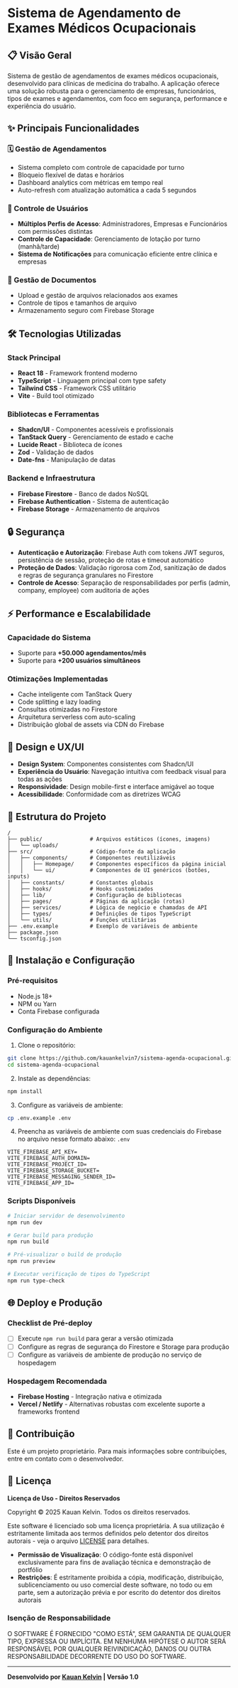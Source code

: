 # Sistema de Agendamento de Exames Médicos Ocupacionais

## 📋 Visão Geral

Sistema de gestão de agendamentos de exames médicos ocupacionais, desenvolvido para clínicas de medicina do trabalho. A aplicação oferece uma solução robusta para o gerenciamento de empresas, funcionários, tipos de exames e agendamentos, com foco em segurança, performance e experiência do usuário.

## ✨ Principais Funcionalidades

### 🗓️ Gestão de Agendamentos
- Sistema completo com controle de capacidade por turno
- Bloqueio flexível de datas e horários
- Dashboard analytics com métricas em tempo real
- Auto-refresh com atualização automática a cada 5 segundos

### 👥 Controle de Usuários
- **Múltiplos Perfis de Acesso**: Administradores, Empresas e Funcionários com permissões distintas
- **Controle de Capacidade**: Gerenciamento de lotação por turno (manhã/tarde)
- **Sistema de Notificações** para comunicação eficiente entre clínica e empresas

### 📄 Gestão de Documentos
- Upload e gestão de arquivos relacionados aos exames
- Controle de tipos e tamanhos de arquivo
- Armazenamento seguro com Firebase Storage

## 🛠️ Tecnologias Utilizadas

### Stack Principal
- **React 18** - Framework frontend moderno
- **TypeScript** - Linguagem principal com type safety
- **Tailwind CSS** - Framework CSS utilitário
- **Vite** - Build tool otimizado

### Bibliotecas e Ferramentas
- **Shadcn/UI** - Componentes acessíveis e profissionais
- **TanStack Query** - Gerenciamento de estado e cache
- **Lucide React** - Biblioteca de ícones
- **Zod** - Validação de dados
- **Date-fns** - Manipulação de datas

### Backend e Infraestrutura
- **Firebase Firestore** - Banco de dados NoSQL
- **Firebase Authentication** - Sistema de autenticação
- **Firebase Storage** - Armazenamento de arquivos

## 🔒 Segurança

- **Autenticação e Autorização**: Firebase Auth com tokens JWT seguros, persistência de sessão, proteção de rotas e timeout automático
- **Proteção de Dados**: Validação rigorosa com Zod, sanitização de dados e regras de segurança granulares no Firestore
- **Controle de Acesso**: Separação de responsabilidades por perfis (admin, company, employee) com auditoria de ações

## ⚡ Performance e Escalabilidade

### Capacidade do Sistema
- Suporte para **+50.000 agendamentos/mês**
- Suporte para **+200 usuários simultâneos**

### Otimizações Implementadas
- Cache inteligente com TanStack Query
- Code splitting e lazy loading
- Consultas otimizadas no Firestore
- Arquitetura serverless com auto-scaling
- Distribuição global de assets via CDN do Firebase

## 🎨 Design e UX/UI

- **Design System**: Componentes consistentes com Shadcn/UI
- **Experiência do Usuário**: Navegação intuitiva com feedback visual para todas as ações
- **Responsividade**: Design mobile-first e interface amigável ao toque
- **Acessibilidade**: Conformidade com as diretrizes WCAG

## 📁 Estrutura do Projeto

```
/
├── public/               # Arquivos estáticos (ícones, imagens)
│   └── uploads/
├── src/                  # Código-fonte da aplicação
│   ├── components/       # Componentes reutilizáveis
│   │   ├── Homepage/     # Componentes específicos da página inicial
│   │   └── ui/           # Componentes de UI genéricos (botões, inputs)
│   ├── constants/        # Constantes globais
│   ├── hooks/            # Hooks customizados
│   ├── lib/              # Configuração de bibliotecas
│   ├── pages/            # Páginas da aplicação (rotas)
│   ├── services/         # Lógica de negócio e chamadas de API
│   ├── types/            # Definições de tipos TypeScript
│   └── utils/            # Funções utilitárias
├── .env.example          # Exemplo de variáveis de ambiente
├── package.json
└── tsconfig.json
```

## 🚀 Instalação e Configuração

### Pré-requisitos
- Node.js 18+
- NPM ou Yarn
- Conta Firebase configurada

### Configuração do Ambiente

1. Clone o repositório:
```bash
git clone https://github.com/kauankelvin7/sistema-agenda-ocupacional.git
cd sistema-agenda-ocupacional
```

2. Instale as dependências:
```bash
npm install
```

3. Configure as variáveis de ambiente:
```bash
cp .env.example .env
```

4. Preencha as variáveis de ambiente com suas credenciais do Firebase no arquivo nesse formato abaixo:
`.env`
```
VITE_FIREBASE_API_KEY=
VITE_FIREBASE_AUTH_DOMAIN=
VITE_FIREBASE_PROJECT_ID=
VITE_FIREBASE_STORAGE_BUCKET=
VITE_FIREBASE_MESSAGING_SENDER_ID=
VITE_FIREBASE_APP_ID=
```

### Scripts Disponíveis

```bash
# Iniciar servidor de desenvolvimento
npm run dev

# Gerar build para produção
npm run build

# Pré-visualizar o build de produção
npm run preview

# Executar verificação de tipos do TypeScript
npm run type-check
```

## 🌐 Deploy e Produção

### Checklist de Pré-deploy
- [ ] Execute `npm run build` para gerar a versão otimizada
- [ ] Configure as regras de segurança do Firestore e Storage para produção
- [ ] Configure as variáveis de ambiente de produção no serviço de hospedagem

### Hospedagem Recomendada
- **Firebase Hosting** - Integração nativa e otimizada
- **Vercel / Netlify** - Alternativas robustas com excelente suporte a frameworks frontend

## 🤝 Contribuição

Este é um projeto proprietário. Para mais informações sobre contribuições, entre em contato com o desenvolvedor.

## 📄 Licença

**Licença de Uso - Direitos Reservados**

Copyright © 2025 Kauan Kelvin. Todos os direitos reservados.

Este software é licenciado sob uma licença proprietária. A sua utilização é estritamente limitada aos termos definidos pelo detentor dos direitos autorais - veja o arquivo [LICENSE](LICENSE) para detalhes.

- **Permissão de Visualização**: O código-fonte está disponível exclusivamente para fins de avaliação técnica e demonstração de portfólio
- **Restrições**: É estritamente proibida a cópia, modificação, distribuição, sublicenciamento ou uso comercial deste software, no todo ou em parte, sem a autorização prévia e por escrito do detentor dos direitos autorais

### Isenção de Responsabilidade
O SOFTWARE É FORNECIDO "COMO ESTÁ", SEM GARANTIA DE QUALQUER TIPO, EXPRESSA OU IMPLÍCITA. EM NENHUMA HIPÓTESE O AUTOR SERÁ RESPONSÁVEL POR QUALQUER REIVINDICAÇÃO, DANOS OU OUTRA RESPONSABILIDADE DECORRENTE DO USO DO SOFTWARE.

---

**Desenvolvido por [Kauan Kelvin](LINK_DO_SEU_PERFIL) | Versão 1.0**
